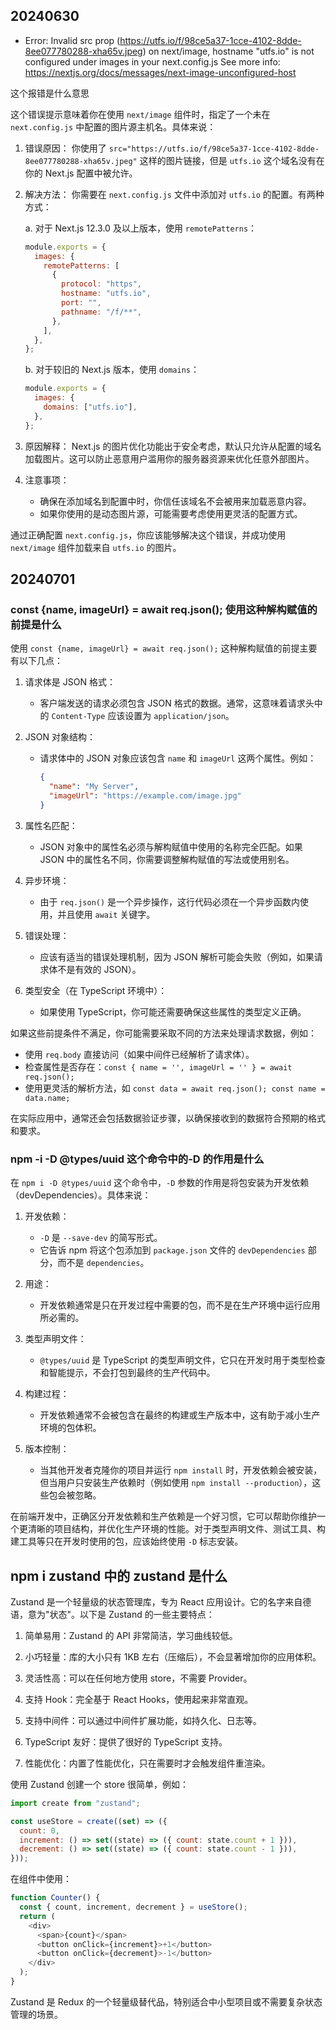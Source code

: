 ## 20240630

- Error: Invalid src prop (https://utfs.io/f/98ce5a37-1cce-4102-8dde-8ee077780288-xha65v.jpeg) on next/image, hostname "utfs.io" is not configured under images in your next.config.js
  See more info: https://nextjs.org/docs/messages/next-image-unconfigured-host

这个报错是什么意思

这个错误提示意味着你在使用 `next/image` 组件时，指定了一个未在 `next.config.js` 中配置的图片源主机名。具体来说：

1. 错误原因：
   你使用了 `src="https://utfs.io/f/98ce5a37-1cce-4102-8dde-8ee077780288-xha65v.jpeg"` 这样的图片链接，但是 `utfs.io` 这个域名没有在你的 Next.js 配置中被允许。

2. 解决方法：
   你需要在 `next.config.js` 文件中添加对 `utfs.io` 的配置。有两种方式：

   a. 对于 Next.js 12.3.0 及以上版本，使用 `remotePatterns`：

   ```javascript
   module.exports = {
     images: {
       remotePatterns: [
         {
           protocol: "https",
           hostname: "utfs.io",
           port: "",
           pathname: "/f/**",
         },
       ],
     },
   };
   ```

   b. 对于较旧的 Next.js 版本，使用 `domains`：

   ```javascript
   module.exports = {
     images: {
       domains: ["utfs.io"],
     },
   };
   ```

3. 原因解释：
   Next.js 的图片优化功能出于安全考虑，默认只允许从配置的域名加载图片。这可以防止恶意用户滥用你的服务器资源来优化任意外部图片。

4. 注意事项：
   - 确保在添加域名到配置中时，你信任该域名不会被用来加载恶意内容。
   - 如果你使用的是动态图片源，可能需要考虑使用更灵活的配置方式。

通过正确配置 `next.config.js`，你应该能够解决这个错误，并成功使用 `next/image` 组件加载来自 `utfs.io` 的图片。

## 20240701

### const {name, imageUrl} = await req.json(); 使用这种解构赋值的前提是什么

使用 `const {name, imageUrl} = await req.json();` 这种解构赋值的前提主要有以下几点：

1. 请求体是 JSON 格式：

   - 客户端发送的请求必须包含 JSON 格式的数据。通常，这意味着请求头中的 `Content-Type` 应该设置为 `application/json`。

2. JSON 对象结构：

   - 请求体中的 JSON 对象应该包含 `name` 和 `imageUrl` 这两个属性。例如：
     ```json
     {
       "name": "My Server",
       "imageUrl": "https://example.com/image.jpg"
     }
     ```

3. 属性名匹配：

   - JSON 对象中的属性名必须与解构赋值中使用的名称完全匹配。如果 JSON 中的属性名不同，你需要调整解构赋值的写法或使用别名。

4. 异步环境：

   - 由于 `req.json()` 是一个异步操作，这行代码必须在一个异步函数内使用，并且使用 `await` 关键字。

5. 错误处理：

   - 应该有适当的错误处理机制，因为 JSON 解析可能会失败（例如，如果请求体不是有效的 JSON）。

6. 类型安全（在 TypeScript 环境中）：
   - 如果使用 TypeScript，你可能还需要确保这些属性的类型定义正确。

如果这些前提条件不满足，你可能需要采取不同的方法来处理请求数据，例如：

- 使用 `req.body` 直接访问（如果中间件已经解析了请求体）。
- 检查属性是否存在：`const { name = '', imageUrl = '' } = await req.json();`
- 使用更灵活的解析方法，如 `const data = await req.json(); const name = data.name;`

在实际应用中，通常还会包括数据验证步骤，以确保接收到的数据符合预期的格式和要求。

### npm -i -D @types/uuid 这个命令中的-D 的作用是什么

在 `npm i -D @types/uuid` 这个命令中，`-D` 参数的作用是将包安装为开发依赖（devDependencies）。具体来说：

1. 开发依赖：

   - `-D` 是 `--save-dev` 的简写形式。
   - 它告诉 npm 将这个包添加到 `package.json` 文件的 `devDependencies` 部分，而不是 `dependencies`。

2. 用途：

   - 开发依赖通常是只在开发过程中需要的包，而不是在生产环境中运行应用所必需的。

3. 类型声明文件：

   - `@types/uuid` 是 TypeScript 的类型声明文件，它只在开发时用于类型检查和智能提示，不会打包到最终的生产代码中。

4. 构建过程：

   - 开发依赖通常不会被包含在最终的构建或生产版本中，这有助于减小生产环境的包体积。

5. 版本控制：
   - 当其他开发者克隆你的项目并运行 `npm install` 时，开发依赖会被安装，但当用户只安装生产依赖时（例如使用 `npm install --production`），这些包会被忽略。

在前端开发中，正确区分开发依赖和生产依赖是一个好习惯，它可以帮助你维护一个更清晰的项目结构，并优化生产环境的性能。对于类型声明文件、测试工具、构建工具等只在开发时使用的包，应该始终使用 `-D` 标志安装。

## npm i zustand 中的 zustand 是什么

Zustand 是一个轻量级的状态管理库，专为 React 应用设计。它的名字来自德语，意为"状态"。以下是 Zustand 的一些主要特点：

1. 简单易用：Zustand 的 API 非常简洁，学习曲线较低。

2. 小巧轻量：库的大小只有 1KB 左右（压缩后），不会显著增加你的应用体积。

3. 灵活性高：可以在任何地方使用 store，不需要 Provider。

4. 支持 Hook：完全基于 React Hooks，使用起来非常直观。

5. 支持中间件：可以通过中间件扩展功能，如持久化、日志等。

6. TypeScript 友好：提供了很好的 TypeScript 支持。

7. 性能优化：内置了性能优化，只在需要时才会触发组件重渲染。

使用 Zustand 创建一个 store 很简单，例如：

```javascript
import create from "zustand";

const useStore = create((set) => ({
  count: 0,
  increment: () => set((state) => ({ count: state.count + 1 })),
  decrement: () => set((state) => ({ count: state.count - 1 })),
}));
```

在组件中使用：

```javascript
function Counter() {
  const { count, increment, decrement } = useStore();
  return (
    <div>
      <span>{count}</span>
      <button onClick={increment}>+1</button>
      <button onClick={decrement}>-1</button>
    </div>
  );
}
```

Zustand 是 Redux 的一个轻量级替代品，特别适合中小型项目或不需要复杂状态管理的场景。
